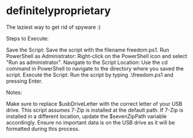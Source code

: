 # definitelyproprietary

The laziest way to get rid of spyware :)

Steps to Execute:

Save the Script: Save the script with the filename freedom.ps1.
Run PowerShell as Administrator: Right-click on the PowerShell icon and select "Run as administrator".
Navigate to the Script Location: Use the cd command in PowerShell to navigate to the directory where you saved the script.
Execute the Script: Run the script by typing .\freedom.ps1 and pressing Enter.

Notes:

Make sure to replace $usbDriveLetter with the correct letter of your USB drive.
This script assumes 7-Zip is installed at the default path. If 7-Zip is installed in a different location, update the $sevenZipPath variable accordingly.
Ensure no important data is on the USB drive as it will be formatted during this process.
